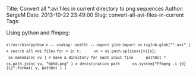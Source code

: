 Title: Convert all *.avi files in current directory to png sequences 
Author: SergeM
Date: 2013-10-22 23:49:00
Slug: convert-all-avi-files-in-current
Tags: 

<div dir="ltr" style="text-align: left;" trbidi="on">Using python and ffmpeg:

<span style="font-family: Courier New, Courier, monospace; font-size: x-small;">#!/usr/bin/python</span>
<span style="font-family: Courier New, Courier, monospace; font-size: x-small;"># -*- coding: cp1251 -*-</span>
<span style="font-family: Courier New, Courier, monospace; font-size: x-small;">
</span><span style="font-family: Courier New, Courier, monospace; font-size: x-small;">import glob</span>
<span style="font-family: Courier New, Courier, monospace; font-size: x-small;">import os</span>
<span style="font-family: Courier New, Courier, monospace; font-size: x-small;">
</span><span style="font-family: Courier New, Courier, monospace; font-size: x-small;">t=glob.glob("*.avi" ) # search all AVI files</span>
<span style="font-family: Courier New, Courier, monospace; font-size: x-small;">
</span><span style="font-family: Courier New, Courier, monospace; font-size: x-small;">for v in t:</span>
<span style="font-family: Courier New, Courier, monospace; font-size: x-small;">&nbsp; &nbsp; &nbsp;vv = os.path.splitext(v)[0];</span>
<span style="font-family: Courier New, Courier, monospace; font-size: x-small;">&nbsp; &nbsp; &nbsp;os.makedirs( vv ) # make a directory for each input file</span>
<span style="font-family: Courier New, Courier, monospace; font-size: x-small;">&nbsp; &nbsp; &nbsp;pathDst = os.path.join( vv, "%05d.png" ) # deststination path</span>
<span style="font-family: Courier New, Courier, monospace; font-size: x-small;"> </span>
<span style="font-family: Courier New, Courier, monospace; font-size: x-small;">&nbsp; &nbsp; &nbsp;os.system("ffmpeg -i {0} {1}".format( v, pathDst ) )</span></div>